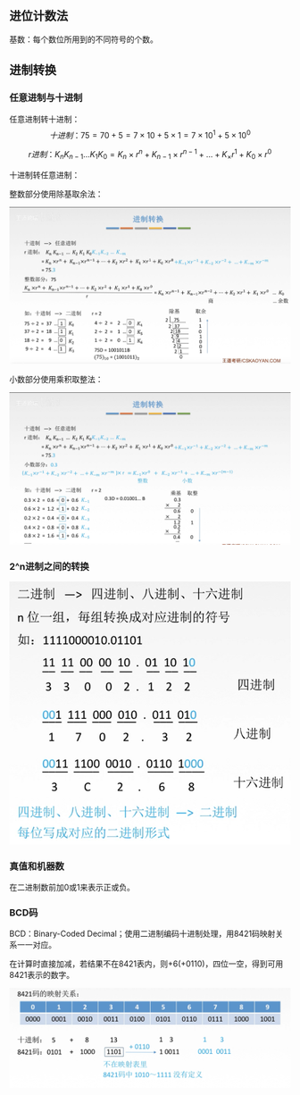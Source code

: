 ## 进位计数法

基数：每个数位所用到的不同符号的个数。

## 进制转换

### 任意进制与十进制

任意进制转十进制：
$$
十进制：75 = 70 + 5 = 7×10+5×1=7×10^1+5×10^0
$$

$$
r进制：K_nK_{n-1}...K_1K_0=K_n×r^n+K_{n-1}×r^{n-1}+...+K_×r^1+K_0×r^0
$$

十进制转任意进制：

整数部分使用除基取余法：

![1596684782680](../images/1596684782680.png)

小数部分使用乘积取整法：

![1596684941477](../images/1596684941477.png)

### 2^n进制之间的转换

![1596853426486](../images/1596853426486.png)

### 真值和机器数

在二进制数前加0或1来表示正或负。

### BCD码

BCD：Binary-Coded Decimal；使用二进制编码十进制处理，用8421码映射关系一一对应。

在计算时直接加减，若结果不在8421表内，则+6(+0110)，四位一空，得到可用8421表示的数字。

![1597289962571](../images/1597289962571.png)

